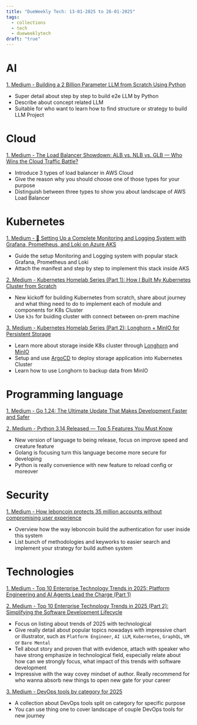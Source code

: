 ```yaml
---
title: "DueWeekly Tech: 13-01-2025 to 26-01-2025"
tags:
  - collections
  - tech
  - dueweeklytech
draft: "true"
---
```

# AI

[1. Medium - Building a 2 Billion Parameter LLM from Scratch Using Python](https://levelup.gitconnected.com/building-a-2-billion-parameter-llm-from-scratch-using-python-1325cb05d6fb)

- Super detail about step by step to build e2e LLM by Python
- Describe about concept related LLM
- Suitable for who want to learn how to find structure or strategy to build LLM Project
# Cloud

[1. Medium - The Load Balancer Showdown: ALB vs. NLB vs. GLB — Who Wins the Cloud Traffic Battle?](https://medium.com/devsecops-community/the-load-balancer-showdown-alb-vs-nlb-vs-glb-who-wins-the-cloud-traffic-battle-5c69078dd66c)

- Introduce 3 types of load balancer in AWS Cloud
- Give the reason why you should choose one of those types for your purpose
- Distinguish between three types to show you about landscape of AWS Load Balancer

# Kubernetes

[1. Medium - 🚀 Setting Up a Complete Monitoring and Logging System with Grafana, Prometheus, and Loki on Azure AKS](https://medium.com/@saadayub089/setting-up-a-complete-monitoring-and-logging-system-with-grafana-prometheus-and-loki-on-azure-2b2e788fbbcb)

- Guide the setup Monitoring and Logging system with popular stack Grafana, Prometheus and Loki
- Attach the manifest and step by step to implement this stack inside AKS

[2. Medium - Kubernetes Homelab Series (Part 1): How I Built My Kubernetes Cluster from Scratch](https://medium.com/@pdelarco/kubernetes-homelab-series-part-1-how-i-built-my-kubernetes-cluster-from-scratch-ce809aa1bdc1)

- New kickoff for building Kubernetes from scratch, share about journey and what thing need to do to implement each of module and components for K8s Cluster
- Use `k3s` for buiding cluster with connect between on-prem machine

[3. Medium - Kubernetes Homelab Series (Part 2): Longhorn + MinIO for Persistent Storage](https://pdelarco.medium.com/kubernetes-homelab-series-part-2-longhorn-minio-for-persistent-storage-7f65e0bfbbb8)

- Learn more about storage inside K8s cluster through [Longhorn](https://longhorn.io/) and [MinIO](https://min.io/docs/minio/kubernetes/upstream/index.html)
- Setup and use [ArgoCD](https://argo-cd.readthedocs.io/en/stable/) to deploy storage application into Kubernetes Cluster
- Learn how to use Longhorn to backup data from MinIO

# Programming language

[1. Medium - Go 1.24: The Ultimate Update That Makes Development Faster and Safer](https://medium.com/@yashwanthnandam/go-1-24-the-ultimate-update-that-makes-development-faster-and-safer-39027cc6614f)

[2. Medium - Python 3.14 Released — Top 5 Features You Must Know](https://blog.varunsingh.in/python-3-14-released-top-5-features-you-must-know-ad2a966e7a64)

- New version of language to being release, focus on improve speed and creature feature
- Golang is focusing turn this language become more secure for developing
- Python is really convenience with new feature to reload config or moreover
# Security

[1. Medium - How leboncoin protects 35 million accounts without compromising user experience](https://medium.com/leboncoin-tech-blog/how-leboncoin-protects-35-million-accounts-without-compromising-user-experience-5d7a53043f78)

- Overview how the way leboncoin build the authentication for user inside this system
- List bunch of methodologies and keyworks to easier search and implement your strategy for build authen system

# Technologies

[1. Medium - Top 10 Enterprise Technology Trends in 2025: Platform Engineering and AI Agents Lead the Charge (Part 1)](https://faun.pub/top-10-enterprise-technology-trends-in-2025-platform-engineering-and-ai-agents-lead-the-charge-1ff2a0f3bc11)

[2. Medium - Top 10 Enterprise Technology Trends in 2025 (Part 2): Simplifying the Software Development Lifecycle](https://medium.com/faun/top-10-enterprise-technology-trends-in-2025-part-2-simplifying-the-software-development-48e8b58db323)

- Focus on listing about trends of 2025 with technological
- Give really detail about popular topics nowadays with impressive chart or illustrator, such as `Platform Engineer`, `AI LLM`, `Kubernetes`, `GraphQL`, `VM` or `Bare Mental`
- Tell about story and proven that with evidence, attach with speaker who have strong emphasize in technological field, especially relate about how can we strongly focus, what impact of this trends with software development
- Impressive with the way covey mindset of author. Really recommend for who wanna absorb new things to open new gate for your career

[3. Medium - DevOps tools by category for 2025](https://medium.com/@h.stoychev87/devops-tools-by-categories-for-2025-62958669adb8)

- A collection about DevOps tools split on category for specific purpose
- You can use thing one to cover landscape of couple DevOps tools for new journey
